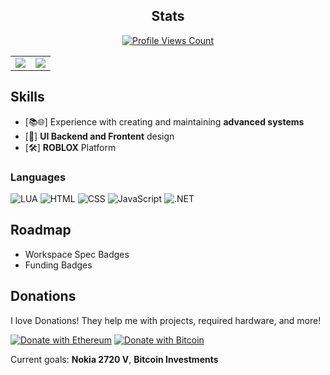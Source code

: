 <h2 align="center">Stats</h2>
<a href="https://github.com/PensiveBread">
  <p align="center">
    <img src="https://komarev.com/ghpvc/?username=PensiveBread" alt="Profile Views Count">
  </p>
</a>

<p align="center">
<table>
  <tr>
    <td align="center" style="padding=0;width=50%;">
      <img src="https://github-readme-stats.vercel.app/api/?username=PensiveBread&title_color=4F8CC9&text_color=9f9f9f&show_icons=true&bg_color=00000000&hide_border=true&icon_color=4F8CC9&hide_title=true&count_private=true" />
    </td>
    <td align="center" style="padding=0;width=50%;">
      <img src="https://github-readme-stats.vercel.app/api/top-langs/?username=PensiveBread&title_color=4F8CC9&text_color=9f9f9f&layout=compact&show_icons=true&bg_color=00000000&hide_border=true&icon_color=00000000&count_private=true" />
    </td>
  </tr>
</table>
</p>

## Skills
- [📚🌐] Experience with creating and maintaining **advanced systems**  
- [🎨] **UI Backend and Frontent** design  
- [🛠️] **ROBLOX** Platform  

### Languages
![LUA](https://img.shields.io/badge/Luau-2C2D72?style=for-the-badge&logo=lua&logoColor=white)
![HTML](https://img.shields.io/badge/HTML5-E34F26?style=for-the-badge&logo=html5&logoColor=white)
![CSS](https://img.shields.io/badge/CSS-239120?&style=for-the-badge&logo=css3&logoColor=white)
![JavaScript](https://img.shields.io/badge/JavaScript-F7DF1E?style=for-the-badge&logo=javascript&logoColor=black)
![.NET](https://img.shields.io/badge/.NET-5C2D91?style=for-the-badge&logo=.net&logoColor=white)

## Roadmap
- Workspace Spec Badges
- Funding Badges

## Donations
I love Donations! They help me with projects, required hardware, and more!  

[![Donate with Ethereum](https://en.cryptobadges.io/badge/big/0x84b0934598958e6a1507e26ac1a63f71384fcbc8)](https://en.cryptobadges.io/donate/0x84b0934598958e6a1507e26ac1a63f71384fcbc8)
[![Donate with Bitcoin](https://en.cryptobadges.io/badge/big/3P44apMLSALiV8yJDJdZNpmpGC1aWiowXw)](https://en.cryptobadges.io/donate/3P44apMLSALiV8yJDJdZNpmpGC1aWiowXw)  

Current goals: **Nokia 2720 V**, **Bitcoin Investments**  
